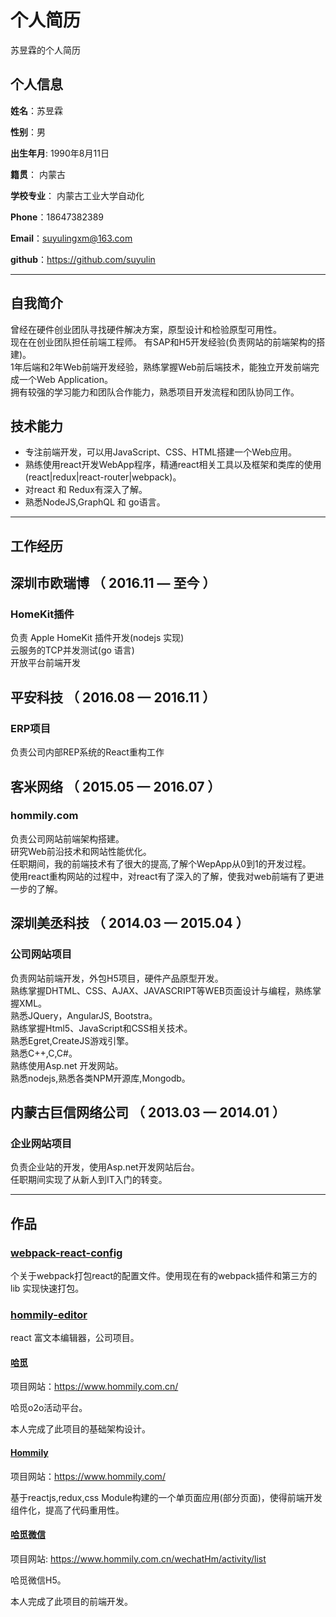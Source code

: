 个人简历
======================
苏昱霖的个人简历

## 个人信息

**姓名**：苏昱霖 

**性别**：男  

**出生年月**: 1990年8月11日

**籍贯**： 内蒙古

**学校专业**： 内蒙古工业大学自动化

**Phone**：18647382389

**Email**：suyulingxm@163.com

**github**：https://github.com/suyulin

---
## 自我简介

曾经在硬件创业团队寻找硬件解决方案，原型设计和检验原型可用性。  
现在在创业团队担任前端工程师。 有SAP和H5开发经验(负责网站的前端架构的搭建)。  
1年后端和2年Web前端开发经验，熟练掌握Web前后端技术，能独立开发前端完成一个Web Application。  
拥有较强的学习能力和团队合作能力，熟悉项目开发流程和团队协同工作。

## 技术能力

* 专注前端开发，可以用JavaScript、CSS、HTML搭建一个Web应用。
* 熟练使用react开发WebApp程序，精通react相关工具以及框架和类库的使用(react|redux|react-router|webpack)。
* 对react 和 Redux有深入了解。
* 熟悉NodeJS,GraphQL 和 go语言。

---
## 工作经历

## 深圳市欧瑞博 （ 2016.11 — 至今 ）

### HomeKit插件

负责 Apple HomeKit 插件开发(nodejs 实现)  
云服务的TCP并发测试(go 语言)  
开放平台前端开发  

## 平安科技 （ 2016.08 — 2016.11 ）

### ERP项目 

负责公司内部REP系统的React重构工作

## 客米网络 （ 2015.05 — 2016.07 ）

### hommily.com 

负责公司网站前端架构搭建。  
研究Web前沿技术和网站性能优化。   
任职期间，我的前端技术有了很大的提高,了解个WepApp从0到1的开发过程。   
使用react重构网站的过程中，对react有了深入的了解，使我对web前端有了更进一步的了解。   

## 深圳美丞科技 （ 2014.03 — 2015.04 ）

### 公司网站项目 

负责网站前端开发，外包H5项目，硬件产品原型开发。     
熟练掌握DHTML、CSS、AJAX、JAVASCRIPT等WEB页面设计与编程，熟练掌握XML。     
熟悉JQuery，AngularJS, Bootstra。     
熟练掌握Html5、JavaScript和CSS相关技术。    
熟悉Egret,CreateJS游戏引擎。    
熟悉C++,C,C#。     
熟练使用Asp.net 开发网站。     
熟悉nodejs,熟悉各类NPM开源库,Mongodb。    

## 内蒙古巨信网络公司 （ 2013.03 — 2014.01 ）

### 企业网站项目 

负责企业站的开发，使用Asp.net开发网站后台。   
任职期间实现了从新人到IT入门的转变。   

---
## 作品

### [webpack-react-config](https://github.com/suyulin/webpack-react-config)
个关于webpack打包react的配置文件。使用现在有的webpack插件和第三方的lib 实现快速打包。

### [hommily-editor](https://github.com/suyulin/Hommily-Editor)
react 富文本编辑器，公司项目。

#### [哈觅](https://www.hommily.com.cn/)
项目网站：https://www.hommily.com.cn/

哈觅o2o活动平台。

本人完成了此项目的基础架构设计。

#### [Hommily](https://www.hommily.com/)
项目网站：https://www.hommily.com/

基于reactjs,redux,css Module构建的一个单页面应用(部分页面)，使得前端开发组件化，提高了代码重用性。

#### [哈觅微信](https://www.hommily.com.cn/wechatHm/activity/list)
项目网站: https://www.hommily.com.cn/wechatHm/activity/list

哈觅微信H5。

本人完成了此项目的前端开发。


